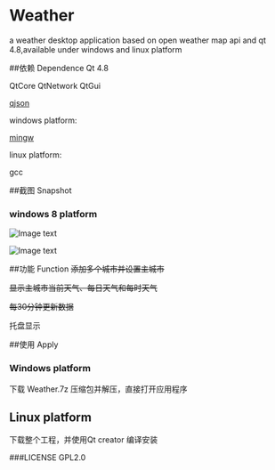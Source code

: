 Weather
=======

a weather desktop application based on open weather map api and qt 4.8,available under windows and linux platform

##依赖 Dependence
Qt 4.8

QtCore QtNetwork QtGui

[qjson](http://qjson.sourceforge.net/)

windows platform:

[mingw](http://www.mingw.org/)

linux platform:

gcc

##截图 Snapshot

### windows 8 platform
![Image text](https://raw.github.com/zjulmh/Weather/master/snapshot/detail.png "Detail")

![Image text](https://raw.github.com/zjulmh/Weather/master/snapshot/collect.png "Collect")

##功能 Function
<del>添加多个城市并设置主城市</del>

<del>显示主城市当前天气、每日天气和每时天气</del>

<del>每30分钟更新数据</del>

托盘显示

##使用 Apply
### Windows platform
下载 Weather.7z 压缩包并解压，直接打开应用程序
## Linux platform
下载整个工程，并使用Qt creator 编译安装

###LICENSE
GPL2.0
